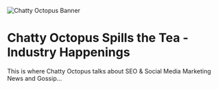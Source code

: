 ![Chatty Octopus Banner](https://spillthetea.chattyoctopus.com/images/octopusbanner.jpg)

# Chatty Octopus Spills the Tea - Industry Happenings

This is where Chatty Octopus talks about SEO & Social Media Marketing News and Gossip...
